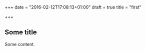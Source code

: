 +++
date = "2016-02-12T17:08:13+01:00"
draft = true
title = "first"

+++

## Some title

Some content.

